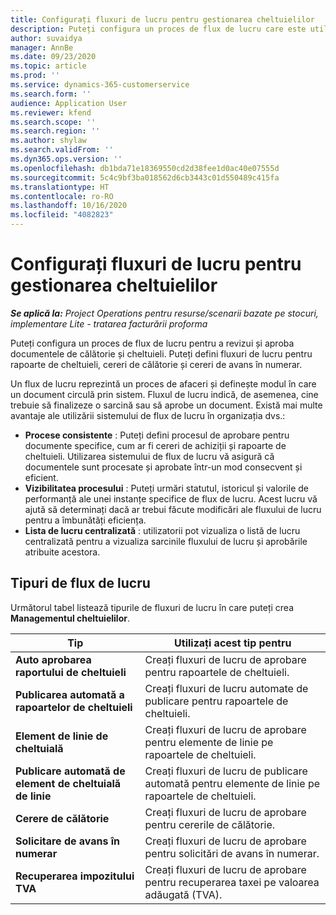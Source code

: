```yaml
---
title: Configurați fluxuri de lucru pentru gestionarea cheltuielilor
description: Puteți configura un proces de flux de lucru care este utilizat pentru a revizui și aproba documentele de călătorie și cheltuieli.
author: suvaidya
manager: AnnBe
ms.date: 09/23/2020
ms.topic: article
ms.prod: ''
ms.service: dynamics-365-customerservice
ms.search.form: ''
audience: Application User
ms.reviewer: kfend
ms.search.scope: ''
ms.search.region: ''
ms.author: shylaw
ms.search.validFrom: ''
ms.dyn365.ops.version: ''
ms.openlocfilehash: db1bda71e18369550cd2d38fee1d0ac40e07555d
ms.sourcegitcommit: 5c4c9bf3ba018562d6cb3443c01d550489c415fa
ms.translationtype: HT
ms.contentlocale: ro-RO
ms.lasthandoff: 10/16/2020
ms.locfileid: "4082823"
---
```

# <a name="set-up-workflows-for-expense-management"></a>Configurați fluxuri de lucru pentru gestionarea cheltuielilor

_**Se aplică la:** Project Operations pentru resurse/scenarii bazate pe stocuri, implementare Lite - tratarea facturării proforma_

Puteți configura un proces de flux de lucru pentru a revizui și aproba documentele de călătorie și cheltuieli. Puteți defini fluxuri de lucru pentru rapoarte de cheltuieli, cereri de călătorie și cereri de avans în numerar.

Un flux de lucru reprezintă un proces de afaceri și definește modul în care un document circulă prin sistem. Fluxul de lucru indică, de asemenea, cine trebuie să finalizeze o sarcină sau să aprobe un document. Există mai multe avantaje ale utilizării sistemului de flux de lucru în organizația dvs.:

- **Procese consistente** : Puteți defini procesul de aprobare pentru documente specifice, cum ar fi cereri de achiziții și rapoarte de cheltuieli. Utilizarea sistemului de flux de lucru vă asigură că documentele sunt procesate și aprobate într-un mod consecvent și eficient.
- **Vizibilitatea procesului** : Puteți urmări statutul, istoricul și valorile de performanță ale unei instanțe specifice de flux de lucru. Acest lucru vă ajută să determinați dacă ar trebui făcute modificări ale fluxului de lucru pentru a îmbunătăți eficiența.
- **Lista de lucru centralizată** : utilizatorii pot vizualiza o listă de lucru centralizată pentru a vizualiza sarcinile fluxului de lucru și aprobările atribuite acestora. 

## <a name="workflow-types"></a>Tipuri de flux de lucru

Următorul tabel listează tipurile de fluxuri de lucru în care puteți crea **Managementul cheltuielilor**.


|              <strong>Tip</strong>              |                   <strong>Utilizați acest tip pentru</strong>                   |
|-------------------------------------------------|-----------------------------------------------------------------------|
|   <strong>Auto aprobarea raportului de cheltuieli</strong> |            Creați fluxuri de lucru de aprobare pentru rapoartele de cheltuieli.             |
|  <strong>Publicarea automată a rapoartelor de cheltuieli</strong>   |        Creați fluxuri de lucru automate de publicare pentru rapoartele de cheltuieli.        |
|       <strong>Element de linie de cheltuială</strong>        |     Creați fluxuri de lucru de aprobare pentru elemente de linie pe rapoartele de cheltuieli.      |
| <strong>Publicare automată de element de cheltuială de linie</strong> | Creați fluxuri de lucru de publicare automată pentru elemente de linie pe rapoartele de cheltuieli. |
|       <strong>Cerere de călătorie</strong>       |          Creați fluxuri de lucru de aprobare pentru cererile de călătorie.           |
|      <strong>Solicitare de avans în numerar</strong>      |         Creați fluxuri de lucru de aprobare pentru solicitări de avans în numerar.          |
|        <strong>Recuperarea impozitului TVA</strong>        | Creați fluxuri de lucru de aprobare pentru recuperarea taxei pe valoarea adăugată (TVA).  |
